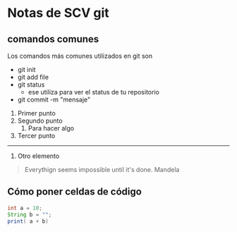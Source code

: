 # Notas de SCV git

## comandos comunes

Los comandos más comunes utilizados en git son

* git init
* git add file
* git status
  * ese utiliza para ver el status de tu repositorio
* git commit -m "mensaje"

1. Primer punto
1. Segundo punto
   1. Para hacer algo
2. Tercer punto

---
1. Otro elemento

> Everythign seems impossible until it's done. Mandela

## Cómo poner celdas de código

```java
int a = 10;
String b = "";
print( a + b)
```
